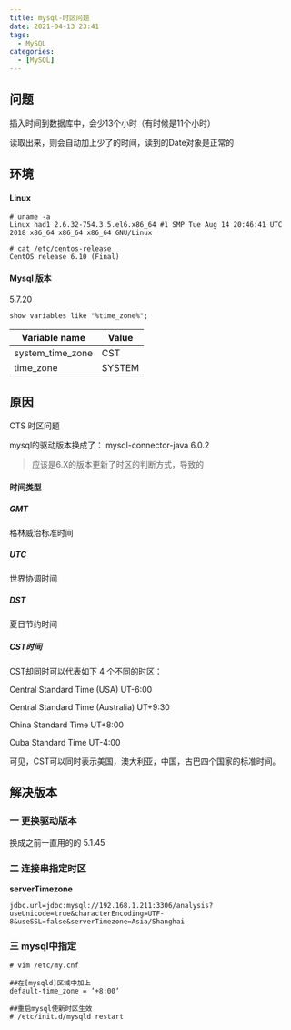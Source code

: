 ```yaml
---
title: mysql-时区问题
date: 2021-04-13 23:41
tags: 
  - MySQL
categories:
  - [MySQL]
---
```



## 问题
插入时间到数据库中，会少13个小时（有时候是11个小时）

读取出来，则会自动加上少了的时间，读到的Date对象是正常的

## 环境

#### Linux

```
# uname -a
Linux had1 2.6.32-754.3.5.el6.x86_64 #1 SMP Tue Aug 14 20:46:41 UTC 2018 x86_64 x86_64 x86_64 GNU/Linux
```

```
# cat /etc/centos-release 
CentOS release 6.10 (Final)
```

#### Mysql 版本
5.7.20

```
show variables like "%time_zone%";
```
Variable name | Value
---|---
system_time_zone | CST
time_zone | SYSTEM




## 原因
CTS 时区问题

mysql的驱动版本换成了：
mysql-connector-java 6.0.2

> 应该是6.X的版本更新了时区的判断方式，导致的

#### 时间类型
##### GMT
格林威治标准时间
##### UTC
世界协调时间
##### DST
夏日节约时间
##### CST时间
CST却同时可以代表如下 4 个不同的时区：

Central Standard Time (USA) UT-6:00

Central Standard Time (Australia) UT+9:30

China Standard Time UT+8:00

Cuba Standard Time UT-4:00

可见，CST可以同时表示美国，澳大利亚，中国，古巴四个国家的标准时间。

## 解决版本
### 一 更换驱动版本
换成之前一直用的的 5.1.45

### 二 连接串指定时区
**serverTimezone**
```
jdbc.url=jdbc:mysql://192.168.1.211:3306/analysis?useUnicode=true&characterEncoding=UTF-8&useSSL=false&serverTimezone=Asia/Shanghai
```

### 三 mysql中指定

```
# vim /etc/my.cnf 

##在[mysqld]区域中加上
default-time_zone = ‘+8:00‘

##重启mysql使新时区生效
# /etc/init.d/mysqld restart 
```





